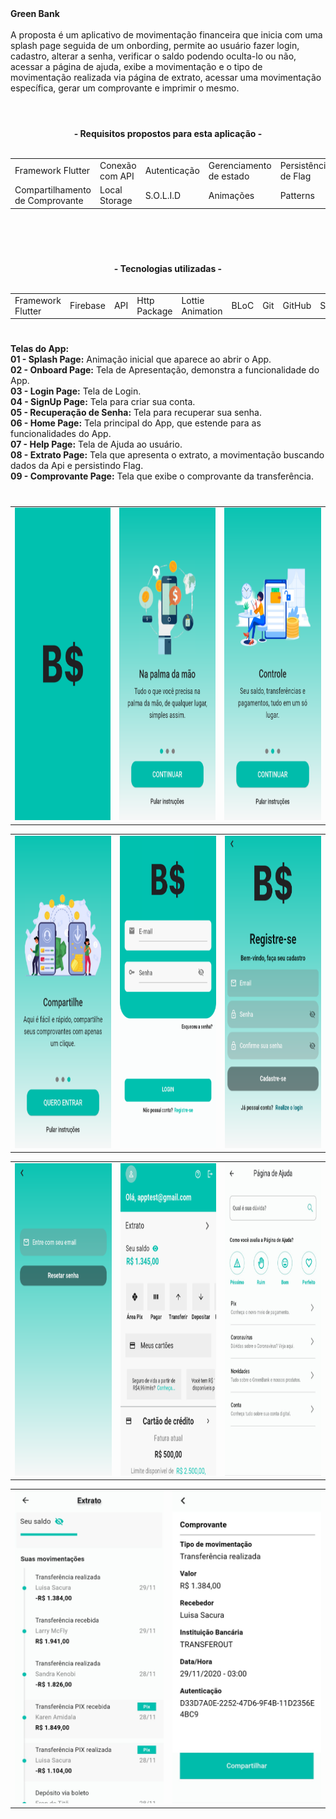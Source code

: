 
<div> 
  <strong>Green Bank </strong>
</div>

<br>

<div>
 A proposta é um aplicativo de movimentação financeira que inicia com uma splash page seguida de um onbording, permite ao usuário fazer login, cadastro, alterar a senha, verificar o saldo podendo oculta-lo ou não, acessar a página de ajuda, exibe a movimentação e o tipo de movimentação realizada via página de extrato, acessar uma   
 movimentação específica, gerar um comprovante e imprimir o mesmo.
</div>  

#

<br>

 <div align="center">  
  <strong> - Requisitos propostos para esta aplicação - </strong>
</div>   

<br>

<table align="center">
 <tr>
  <td>Framework Flutter</td>
  <td>Conexão com API</td>  
  <td>Autenticação</td>  
  <td>Gerenciamento de estado</td>
  <td>Persistência de Flag</td>
   <td>Arquitetura Limpa</td>
 </tr>
 <tr>
  <td>Compartilhamento de Comprovante</td>
  <td>Local Storage</td>
  <td>S.O.L.I.D</td>
  <td>Animações</td>
  <td>Patterns</td>
  <td>Refatoração</td> 
 </tr>
</table>

<br>

 #

 <br>

 <div align="center">  
  <strong> - Tecnologias utilizadas - </strong>
</div>   

<br>

<table align="center">
 <tr>
  <td>Framework Flutter</td>  
  <td>Firebase</td>
  <td>API</td>
  <td>Http Package</td>
  <td>Lottie Animation</td>
  <td>BLoC</td>
  <td>Git</td>
  <td>GitHub</td>
  <td>SOLID</td>
  <td>Figma</td>
 </tr>
</table>

  #
  
<div align="left"> 
  <strong>Telas do App:</strong>
</div>

<div align="left"> 
   <strong>01 - Splash Page:</strong> Animação inicial que aparece ao abrir o App.
</div>
<div align="left">  
   <strong>02 - Onboard Page:</strong> Tela de Apresentação, demonstra a funcionalidade do App.
</div>
<div align="left"> 
   <strong>03 - Login Page:</strong> Tela de Login.
</div>
<div align="left"> 
   <strong>04 - SignUp Page:</strong> Tela para criar sua conta.
</div>
<div align="left"> 
   <strong>05 - Recuperação de Senha:</strong> Tela para recuperar sua senha.
</div>
<div align="left"> 
   <strong>06 - Home Page:</strong> Tela principal do App, que estende para as funcionalidades do App.
</div>
</div>
<div align="left"> 
   <strong>07 - Help Page:</strong> Tela de Ajuda ao usuário.
</div>
<div align="left"> 
   <strong>08 - Extrato Page:</strong> Tela que apresenta o extrato, a movimentação buscando dados da Api e persistindo Flag.
</div>
<div align="left"> 
   <strong>09 - Comprovante Page:</strong> Tela que exibe o comprovante da transferência.
</div>
  
  #

  <table align="center">
  <tr>
    <td>
      <img src="https://github.com/ricardocaironi/green-bank/blob/master/assets/images/splash.png" alt="Search - version mobile" height="500px">
    </td>
    <td>
      <img src="https://github.com/ricardocaironi/green-bank/blob/master/assets/images/onboarding%201.png" alt="Details Page - version mobile" height="500px">
    </td>
    <td>
      <img src="https://github.com/ricardocaironi/green-bank/blob/master/assets/images/onboarding%202.png" alt="Details Page - version mobile" height="500px">
    </td>
     
  </table>
  
  
  <table align="center">
  <tr>
    <td>
      <img src="https://github.com/ricardocaironi/green-bank/blob/master/assets/images/onboarding%203.png" alt="Details Page - version mobile" height="500px">
    </td>
    <td>
      <img src="https://github.com/ricardocaironi/green-bank/blob/master/assets/images/login.png" alt="Details Page - version mobile" height="500px">
    </td>
    <td>
      <img src="https://github.com/ricardocaironi/green-bank/blob/master/assets/images/signUp.png" alt="Details Page - version mobile" height="500px">
    </td>
    
  </table>

   <table align="center">
  <tr>
    <td>
      <img src="https://github.com/ricardocaironi/green-bank/blob/master/assets/images/resetPassword.png" alt="Details Page - version mobile" height="500px">
    </td>
    <td>
      <img src="https://github.com/ricardocaironi/green-bank/blob/master/assets/images/extrato.png" alt="Details Page - version mobile" height="500px">
    </td>
    <td>
      <img src="https://github.com/ricardocaironi/green-bank/blob/master/assets/images/help.jpeg" alt="Details Page - version mobile" height="500px">
    </td>
    
  </table>

  <table align="center">
  <tr>
    <td>
      <img src="https://github.com/ricardocaironi/green-bank/blob/master/assets/images/movimenta%C3%A7%C3%A3o.jpeg" alt="Details Page - version mobile" height="500px">
    </td>
    <td>
      <img src="https://github.com/ricardocaironi/green-bank/blob/master/assets/images/comprovante.jpeg" alt="Details Page - version mobile" height="500px">
    </td>
    
  </table>

  #
